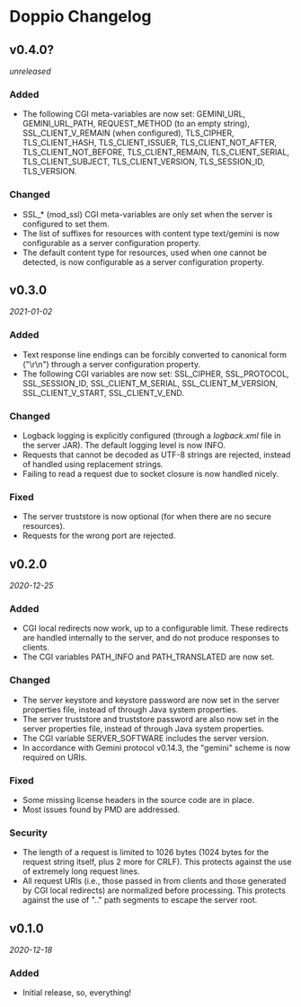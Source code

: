 # Doppio Changelog

## v0.4.0?

*unreleased*

### Added

* The following CGI meta-variables are now set: GEMINI_URL, GEMINI_URL_PATH, REQUEST_METHOD (to an empty string), SSL_CLIENT_V_REMAIN (when configured), TLS_CIPHER, TLS_CLIENT_HASH, TLS_CLIENT_ISSUER, TLS_CLIENT_NOT_AFTER, TLS_CLIENT_NOT_BEFORE, TLS_CLIENT_REMAIN, TLS_CLIENT_SERIAL, TLS_CLIENT_SUBJECT, TLS_CLIENT_VERSION, TLS_SESSION_ID, TLS_VERSION.

### Changed

* SSL_* (mod_ssl) CGI meta-variables are only set when the server is configured to set them.
* The list of suffixes for resources with content type text/gemini is now configurable as a server configuration property.
* The default content type for resources, used when one cannot be detected, is
now configurable as a server configuration property.

## v0.3.0

*2021-01-02*

### Added

* Text response line endings can be forcibly converted to canonical form ("\r\n") through a server configuration property.
* The following CGI variables are now set: SSL_CIPHER, SSL_PROTOCOL, SSL_SESSION_ID, SSL_CLIENT_M_SERIAL, SSL_CLIENT_M_VERSION, SSL_CLIENT_V_START, SSL_CLIENT_V_END.

### Changed

* Logback logging is explicitly configured (through a _logback.xml_ file in the server JAR). The default logging level is now INFO.
* Requests that cannot be decoded as UTF-8 strings are rejected, instead of handled using replacement strings.
* Failing to read a request due to socket closure is now handled nicely.

### Fixed

* The server truststore is now optional (for when there are no secure resources).
* Requests for the wrong port are rejected.

## v0.2.0

*2020-12-25*

### Added

* CGI local redirects now work, up to a configurable limit. These redirects are handled internally to the server, and do not produce responses to clients.
* The CGI variables PATH_INFO and PATH_TRANSLATED are now set.

### Changed

* The server keystore and keystore password are now set in the server properties file, instead of through Java system properties.
* The server truststore and truststore password are also now set in the server properties file, instead of through Java system properties.
* The CGI variable SERVER_SOFTWARE includes the server version.
* In accordance with Gemini protocol v0.14.3, the "gemini" scheme is now required on URIs.

### Fixed

* Some missing license headers in the source code are in place.
* Most issues found by PMD are addressed.

### Security

* The length of a request is limited to 1026 bytes (1024 bytes for the request string itself, plus 2 more for CRLF). This protects against the use of extremely long request lines.
* All request URIs (i.e., those passed in from clients and those generated by CGI local redirects) are normalized before processing. This protects against the use of ".." path segments to escape the server root.

## v0.1.0

*2020-12-18*

### Added

* Initial release, so, everything!
